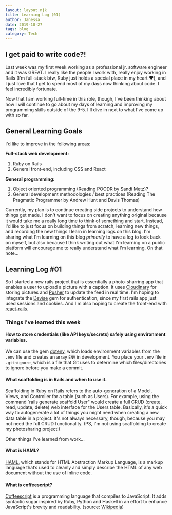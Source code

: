 ```yaml
---
layout: layout.njk
title: Learning Log (01)
author: Janessa
date: 2019-10-27
tags: blog
category: Tech
---
```


## I get paid to write code?!

Last week was my first week working as a professional jr. software engineer and it was GREAT. I really like the people I work with, really enjoy working in Rails (I'm full-stack btw, Ruby just holds a special place in my heart ❤️), and I just love that I get to spend most of my days now thinking about code. I feel incredibly fortunate.

Now that I am working full-time in this role, though, I've been thinking about how I will continue to go about my days of learning and improving my programming skills outside of the 9-5. I'll dive in next to what I've come up with so far.

## General Learning Goals

I'd like to improve in the following areas:

**Full-stack web development:**

1.  Ruby on Rails
2.  General front-end, including CSS and React

**General programming:**

1.  Object oriented programming (Reading POODR by Sandi Metz)?
2.  General development methodologies / best practices (Reading The Pragmatic Programmer by Andrew Hunt and Davis Thomas)

Currently, my plan is to continue creating side projects to understand how things get made. I don't want to focus on creating anything original because it would take me a really long time to think of something and start. Instead, I'd like to just focus on building things from scratch, learning new things, and recording the new things I learn in learning logs on this blog. I'm sharing what I'm learning on this blog _primarily_ to have a log to look back on myself, but also because I think writing out what I'm learning on a public platform will encourage me to really understand what I'm learning. On that note...

## Learning Log #01

So I started a new rails project that is essentially a photo-sharring app that enables a user to upload a picture with a caption. It uses [Cloudinary](https://cloudinary.com/) for storing pictures and [Pusher](pusher.com) to update the feed in real time. I'm hoping to integrate the [Devise](https://github.com/plataformatec/devise) gem for authentication, since my first rails app just used sessions and cookies. And I'm also hoping to create the front-end with [react-rails](https://github.com/reactjs/react-rails).

### Things I've learned this week

#### How to store credentials (like API keys/secrets) safely using environment variables.

We can use the gem [dotenv](https://github.com/bkeepers/dotenv), which loads environment variables from the `.env` file and creates an array `ENV` in development. You place your `.env` file in `.gitnignore`, which is a file that Git uses to determine which files/directories to ignore before you make a commit.

#### What scaffolding is in Rails and when to use it.

Scaffolding in Ruby on Rails refers to the auto-generation of a Model, Views, and Controller for a table (such as Users). For example, using the command `rails generate scaffold User" would create a full CRUD (create, read, update, delete) web interface for the Users table. Basically, it's a quick way to autogenerate a lot of things you might need when creating a new data table in a project. It's not always necessary, though, because you may not need the full CRUD functionality. (PS, I'm not using scaffolding to create my photosharing project!)

Other things I've learned from work...

#### What is HAML?

[HAML](https://haml.info/about.html), which stands for HTML Abstraction Markup Language, is a markup language that’s used to cleanly and simply describe the HTML of any web document without the use of inline code.

#### What is coffeescript?

[Coffeescript](https://coffeescript.org/#introduction) is a programming language that compiles to JavaScript. It adds syntactic sugar inspired by Ruby, Python and Haskell in an effort to enhance JavaScript's brevity and readability. (source: [Wikipedia](https://en.wikipedia.org/wiki/CoffeeScript))
